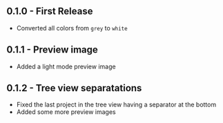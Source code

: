 ## 0.1.0 - First Release
* Converted all colors from `grey` to `white`

## 0.1.1 - Preview image
* Added a light mode preview image

## 0.1.2 - Tree view separatations
* Fixed the last project in the tree view having a separator at the bottom
* Added some more preview images
